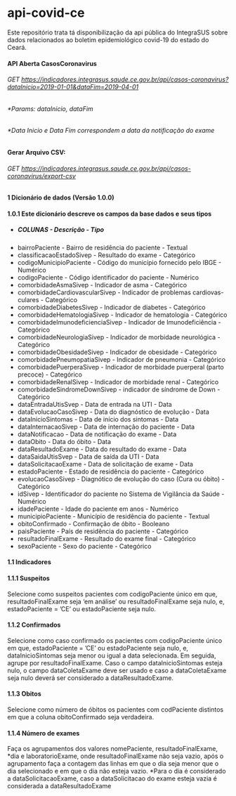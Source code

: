 # api-covid-ce
Este repositório trata tá disponibilização da api pública do IntegraSUS sobre dados relacionados ao boletim epidemiológico covid-19 do estado do Ceará.

#### API Aberta CasosCoronavirus
###### GET  https://indicadores.integrasus.saude.ce.gov.br/api/casos-coronavirus?dataInicio=2019-01-01&dataFim=2019-04-01
###### *Params: dataInicio, dataFim
###### *Data Inicio e Data Fim correspondem a data da notificação do exame

#### Gerar Arquivo CSV:
###### GET  https://indicadores.integrasus.saude.ce.gov.br/api/casos-coronavirus/export-csv

#### 1 Dicionário de dados (Versão 1.0.0)
#### 1.0.1 Este dicionário descreve os campos da base dados e seus tipos
- ##### COLUNAS - Descrição - Tipo
-  bairroPaciente - Bairro de residência do paciente - Textual
-  classificacaoEstadoSivep - Resultado do exame - Categórico
-  codigoMunicipioPaciente - Código do município fornecido pelo IBGE - Numérico
-  codigoPaciente - Código identificador do paciente - Numérico
-  comorbidadeAsmaSivep - Indicador de asma - Categórico
-  comorbidadeCardiovascularSivep - Indicador de problemas cardiovas- culares - Categórico
-  comorbidadeDiabetesSivep - Indicador de diabetes - Categórico
-  comorbidadeHematologiaSivep - Indicador de hematologia - Categórico
-  comorbidadeImunodeficienciaSivep - Indicador de Imunodeficiência - Categórico
-  comorbidadeNeurologiaSivep - Indicador de morbidade neurológica - Categórico
-  comorbidadeObesidadeSivep - Indicador de obesidade - Categórico
-  comorbidadePneumopatiaSivep - Indicador de pneumonia - Categórico
-  comorbidadePuerperaSivep - Indicador de morbidade puerperal (parto precoce) - Categórico
-  comorbidadeRenalSivep - Indicador de morbidade renal - Categórico
-  comorbidadeSindromeDownSivep - indicador de síndrome de Down - Categórico
-  dataEntradaUtisSvep - Data de entrada na UTI - Data
-  dataEvolucaoCasoSivep - Data do diagnóstico de evolução - Data
-  dataInicioSintomas - Data de início dos sintomas - Data
-  dataInternacaoSivep - Data de internação do paciente - Data
-  dataNotificacao - Data de notificação do exame - Data
-  dataObito - Data do óbito - Data
-  dataResultadoExame - Data do resultado do exame - Data
-  dataSaidaUtisSvep - Data de saída da UTI - Data
-  dataSolicitacaoExame - Data de solicitação de exame - Data
-  estadoPaciente - Estado de residência do paciente - Categórico
-  evolucaoCasoSivep - Diagnótico de evolução do caso (Cura ou óbito) - Categórico
-  idSivep - Identificador do paciente no Sistema de Vigilância da Saúde - Numérico
-  idadePaciente - Idade do paciente em anos - Numérico
-  municipioPaciente - Município de residência do paciente - Textual
-  obitoConfirmado - Confirmação de óbito - Booleano
-  paisPaciente - País de residência do paciente - Categórico
-  resultadoFinalExame - Resultado do exame final - Categórico
-  sexoPaciente - Sexo do paciente - Categórico

#### 1.1 Indicadores
#### 1.1.1 Suspeitos
Selecione como suspeitos pacientes com codigoPaciente único em que, resultadoFinalExame
seja ‘em análise’ ou resultadoFinalExame seja nulo, e, estadoPaciente = ’CE’ ou
estadoPaciente seja nulo.

#### 1.1.2 Confirmados
Selecione como caso confirmado os pacientes com codigoPaciente único em que,
estadoPaciente = ’CE’ ou estadoPaciente seja nulo, e, dataInicioSintomas seja menor ou igual a
data selecionada. Em seguida, agrupe por resultadoFinalExame. Caso o campo
dataInicioSintomas esteja nulo, o campo dataColetaExame deve ser usado e caso a
dataColetaExame seja nulo deverá ser considerado a dataResultadoExame.

#### 1.1.3 ́Obitos
Selecione como número de óbitos os pacientes com codPaciente distintos em que a coluna
obitoConfirmado seja verdadeira.

#### 1.1.4 Número de exames
Faça os agrupamentos dos valores nomePaciente, resultadoFinalExame, *dia e
laboratorioExame, onde resultadoFinalExame não seja vazio, após o agrupamento faça a
contagem das linhas em que o dia seja menor que o dia selecionado e em que o dia não esteja
vazio.
*Para o dia é considerado a dataSolicitacaoExame, caso a dataSolicitacao do exame esteja
vazia é considerada a dataResultadoExame

